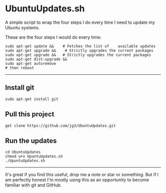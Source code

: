 # UbuntuUpdates.sh
A simple script to wrap the four steps I do every time I need to update my Ubuntu systems.


These are the four steps I would do every time:

    sudo apt-get update &&    # Fetches the list of    available updates
    sudo apt-get upgrade &&    # Strictly upgrades the current packages
    sudo apt-get upgrade &&   # Strictly upgrades the current packages
    sudo apt-get dist-upgrade &&
    sudo apt-get autoremove
    # then reboot




----



## Install git

    sudo apt-get install git

## Pull this project

    get clone https://github.com/jg3/UbuntuUpdates.git

## Run the updates

    cd UbuntuUpdates
    chmod u+x UpuntuUpdates.sh
    ./UpuntuUpdates.sh



----
It's great if you find this useful, drop me a note or star or something.  But if I am perfectly honest I'm mostly using this as an opportunity to become familiar with git and GitHub.
